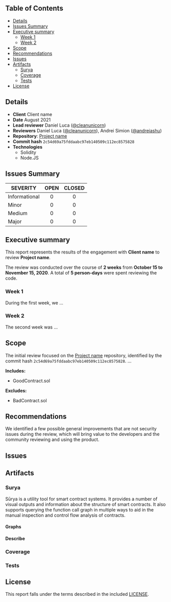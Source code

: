 

## Table of Contents
 - [Details](#details)
 - [Issues Summary](#issues-summary)
 - [Executive summary](#executive-summary)
     - [Week 1](#week-1)
     - [Week 2](#week-2)
 - [Scope](#scope)
 - [Recommendations](#recommendations)
 - [Issues](#issues)
 - [Artifacts](#artifacts)
     - [Surya](#surya)
     - [Coverage](#coverage)
     - [Tests](#tests)
 - [License](#license)


## Details

- **Client** Client name
- **Date** August 2021
- **Lead reviewer** Daniel Luca ([@cleanunicorn](https://twitter.com/cleanunicorn))
- **Reviewers** Daniel Luca ([@cleanunicorn](https://twitter.com/cleanunicorn)), Andrei Simion ([@andreiashu](https://twitter.com/andreiashu))
- **Repository**: [Project name](git@github.com:HaloDAO/serverless-bridge-handler.git)
- **Commit hash** `2c54d69a75fddaabc97eb140509c112ec8575828`
- **Technologies**
  - Solidity
  - Node.JS

## Issues Summary

| SEVERITY       |    OPEN    |    CLOSED    |
|----------------|:----------:|:------------:|
|  Informational  |  0  |  0  |
|  Minor  |  0  |  0  |
|  Medium  |  0  |  0  |
|  Major  |  0  |  0  |

## Executive summary

This report represents the results of the engagement with **Client name** to review **Project name**.

The review was conducted over the course of **2 weeks** from **October 15 to November 15, 2020**. A total of **5 person-days** were spent reviewing the code.

### Week 1

During the first week, we ...

### Week 2

The second week was ...

## Scope

The initial review focused on the [Project name](git@github.com:HaloDAO/serverless-bridge-handler.git) repository, identified by the commit hash `2c54d69a75fddaabc97eb140509c112ec8575828`. ...

<!-- We focused on manually reviewing the codebase, searching for security issues such as, but not limited to, re-entrancy problems, transaction ordering, block timestamp dependency, exception handling, call stack depth limitation, integer overflow/underflow, self-destructible contracts, unsecured balance, use of origin, costly gas patterns, architectural problems, code readability. -->

**Includes:**
- GoodContract.sol

**Excludes:**
- BadContract.sol

## Recommendations

We identified a few possible general improvements that are not security issues during the review, which will bring value to the developers and the community reviewing and using the product.

<!-- ### Increase the number of tests

A good rule of thumb is to have 100% test coverage. This does not guarantee the lack of security problems, but it means that the desired functionality behaves as intended. The negative tests also bring a lot of value because not allowing some actions to happen is also part of the desired behavior.

-->

<!-- ### Set up Continuous Integration

Use one of the platforms that offer Continuous Integration services and implement a list of actions that compile, test, run coverage and create alerts when the pipeline fails.

Because the repository is hosted on GitHub, the most painless way to set up the Continuous Integration is through [GitHub Actions](https://docs.github.com/en/free-pro-team@latest/actions).

Setting up the workflow can start based on this example template.


```yml
name: Continuous Integration

on:
  push:
    branches: [master]
  pull_request:
    branches: [master]

jobs:
  build:
    name: Build and test
    runs-on: ubuntu-latest
    strategy:
      matrix:
        node-version: [12.x]
    steps:
    - uses: actions/checkout@v2
    - name: Use Node.js ${{ matrix.node-version }}
      uses: actions/setup-node@v1
      with:
        node-version: ${{ matrix.node-version }}
    - run: npm ci
    - run: cp ./config.sample.js ./config.js
    - run: npm test

  coverage:
    name: Coverage
    needs: build
    runs-on: ubuntu-latest
    strategy:
      matrix:
        node-version: [12.x]
    steps:
    - uses: actions/checkout@v2
    - name: Use Node.js ${{ matrix.node-version }}
      uses: actions/setup-node@v1
      with:
        node-version: ${{ matrix.node-version }}
    - run: npm ci
    - run: cp ./config.sample.js ./config.js
    - run: npm run coverage
    - uses: actions/upload-artifact@v2
      with:
        name: Coverage ${{ matrix.node-version }}
        path: |
          coverage/
```

This CI template activates on pushes and pull requests on the **master** branch.

```yml
on:
  push:
    branches: [master]
  pull_request:
    branches: [master]
```

It uses an [Ubuntu Docker](https://hub.docker.com/_/ubuntu) image as a base for setting up the project.

```yml
    runs-on: ubuntu-latest
```

Multiple Node.js versions can be used to check integration. However, because this is not primarily a Node.js project, multiple versions don't provide added value.

```yml
    strategy:
      matrix:
        node-version: [12.x]
```

A script item should be added in the `scripts` section of [package.json](./code/package.json) that runs all tests.

```json
{
   "script": {
      "test": "buidler test"
   }
}
```

This can then be called by running `npm test` after setting up the dependencies with `npm ci`.

If any hidden variables need to be defined, you can set them up in a local version of `./config.sample.js` (locally named `./config.js`). If you decide to do that, you should also add `./config.js` in `.gitignore` to make sure no hidden variables are pushed to the public repository. The sample config file `./config.sample.js` should be sufficient to pass the test suite.

```yml
    steps:
    - uses: actions/checkout@v2
    - name: Use Node.js ${{ matrix.node-version }}
      uses: actions/setup-node@v1
      with:
        node-version: ${{ matrix.node-version }}
    - run: npm ci
    - run: cp ./config.sample.js ./config.js
    - run: npm test
```

You can also choose to run coverage and upload the generated artifacts.

```yml
    - run: npm run coverage
    - uses: actions/upload-artifact@v2
      with:
        name: Coverage ${{ matrix.node-version }}
        path: |
          coverage/
```

At the moment, checking the artifacts is not [that](https://github.community/t/browsing-artifacts/16954) [easy](https://github.community/t/need-clarification-on-github-actions/16027/2), because one needs to download the zip archive, unpack it and check it. However, the coverage can be checked in the **Actions** section once it's set up.

-->

<!-- ### Contract size

The contracts are dangerously close to the hard limit defined by [EIP-170](https://eips.ethereum.org/EIPS/eip-170), specifically **24676 bytes**.

Depending on the Solidity compiler version and the optimization runs, the contract size might increase over the hard limit. As stated in [the Solidity documentation](https://solidity.readthedocs.io/en/latest/using-the-compiler.html#using-the-commandline-compiler), increasing the number of optimizer runs increases the contract size.

> If you want the initial contract deployment to be cheaper and the later function executions to be more expensive, set it to `--optimize-runs=1`. If you expect many transactions and do not care for higher deployment cost and output size, set `--optimize-runs` to a high number.

Even if you remove the unused internal functions, it will not reduce the contract size because the Solidity compiler shakes that unused code out of the generated bytecode.

#### DELEGATECALL approach

Another way to improve contract size is by breaking them into multiple smaller contracts, grouped by functionality and using `DELEGATECALL` to execute that code. A standard that defines code splitting and selective code upgrade is the [EIP-2535 Diamond Standard](https://eips.ethereum.org/EIPS/eip-2535), which is an extension of [Transparent Contract Standard](https://github.com/ethereum/EIPs/blob/master/EIPS/eip-1538.md). A detailed explanation, documentation and implementations can be found in the [EIP-2535](https://eips.ethereum.org/EIPS/eip-2535). However, the current EIP is in **Draft** status, which means the interface, implementation, and overall architecture might change. Another thing to keep in mind is that using this pattern increases the gas cost. -->

## Issues


## Artifacts

### Surya

Sūrya is a utility tool for smart contract systems. It provides a number of visual outputs and information about the structure of smart contracts. It also supports querying the function call graph in multiple ways to aid in the manual inspection and control flow analysis of contracts.

<!-- **Contracts Description Table**

```text
surya mdreport report.md Contract.sol
```

-->

#### Graphs

<!-- ***Contract***

```text
surya graph Contract.sol | dot -Tpng > ./static/Contract_graph.png
```

![Contract Graph](./static/Contract_graph.png)

```text
surya inheritance Contract.sol | dot -Tpng > ./static/Contract_inheritance.png
```

![Contract Inheritance](./static/Contract_inheritance.png)

```text
Use Solidity Visual Auditor
```

![Contract UML](./static/Contract_uml.png) -->

#### Describe

<!-- ```text
$ npx surya describe ./Contract.sol
``` -->

### Coverage

<!-- ```text
$ npm run coverage
``` -->

### Tests

<!-- ```text
$ npx buidler test
``` -->

## License

This report falls under the terms described in the included [LICENSE](./LICENSE).

<link rel="stylesheet" href="./style/print.css"/>
